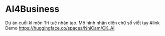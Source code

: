 # AI4Business
Dự án cuối kì môn Trí tuệ nhân tạo. 
Mô hình nhận diện chữ số viết tay
#link Demo
https://huggingface.co/spaces/NhiCam/CK_AI
